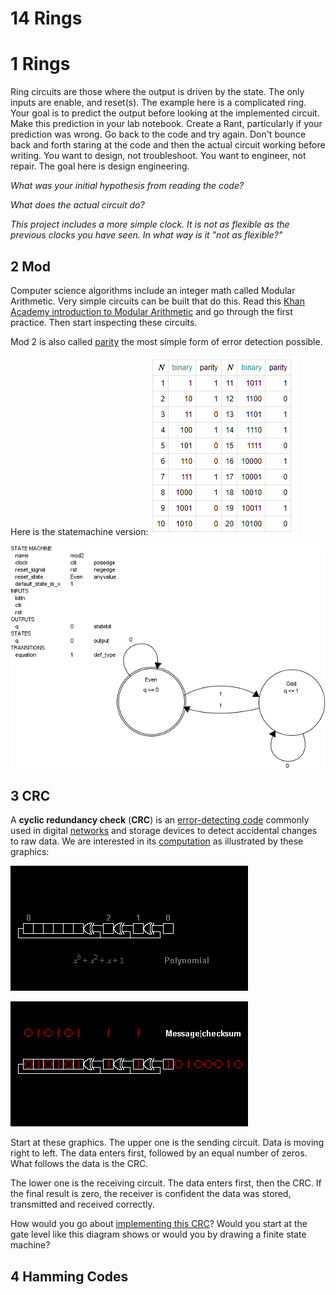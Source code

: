 # 14 Rings

# 1 Rings

Ring circuits are those where the output is driven by the state. The only inputs are enable, and reset(s). The example here is a complicated ring. Your goal is to predict the output before looking at the implemented circuit. Make this prediction in your lab notebook. Create a Rant, particularly if your prediction was wrong. Go back to the code and try again. Don't bounce back and forth staring at the code and then the actual circuit working before writing. You want to design, not troubleshoot. You want to engineer, not repair. The goal here is design engineering. 

*What was your initial hypothesis from reading the code?*

*What does the actual circuit do?* 

*This project includes a more simple clock. It is not as flexible as the previous clocks you have seen. In what way is it "not as flexible?"*

## 2 Mod 
Computer science algorithms include an integer math called Modular Arithmetic. Very simple circuits can be built that do this.  Read this [Khan Academy introduction to Modular Arithmetic](https://www.khanacademy.org/computing/computer-science/cryptography/modarithmetic/a/what-is-modular-arithmetic) and go through the first practice.  Then start inspecting these circuits. 

Mod 2 is also called [parity](https://en.wikipedia.org/wiki/Parity_bit) the most simple form of error detection possible. 

Here is the statemachine version:![1553876787138](assets/1553876787138.png)

![1553880787836](assets/1553880787836.png)

## 3 CRC

A **cyclic redundancy check** (**CRC**) is an [error-detecting code](https://en.wikipedia.org/wiki/Error_detection_and_correction) commonly used in digital [networks](https://en.wikipedia.org/wiki/Telecommunications_network) and storage devices to detect accidental changes to raw data. We are interested in its [computation](https://en.wikipedia.org/wiki/Computation_of_cyclic_redundancy_checks) as illustrated by these graphics:

![CRC8-gen](assets/CRC8-gen.gif)

![CRC8-rx](assets/CRC8-rx.gif)

Start at these graphics. The upper one is the sending circuit. Data is moving right to left. The data enters first, followed by an equal number of zeros. What follows the data is the CRC.

The lower one is the receiving circuit. The data enters first, then the CRC. If the final result is zero, the receiver is confident the data was stored, transmitted and received correctly.

How would you go about [implementing this CRC](https://www.easics.com/webtools/crctool)? Would you start at the gate level like this diagram shows or would you by drawing a finite state machine? 

## 4 Hamming Codes

